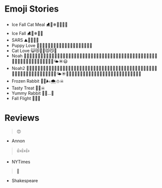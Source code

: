 # Emoji Stories

- Ice Fall Cat Meal ⛸💃❄🍂🐅🍗👻
- Ice Fall ⛸💃❄🍂🙀
- SARS ⛰🦇😄😷💀
- Puppy Love 🐶🐶🐶🐶🐶🖐🏻🐶🐶🐶🐶👅👅👅😍🐶🐶🐶🐶🐶
- Cat Love 😺😻🖐🏻😾😼👹
- Noah 🐯🐯🐮🐮🐷🐷🦊🦊🐶🐶🦆🦆🐘🐘🦍🦍🐪🐪🐾🐾🐾🐾🛶🌊🌊🌊🌊🌊🌊🌊🌊🌊🌊🌊🌊🌊🌊🌊🌊🌊🌊🌊🌊🌊🌊🌊🌊🌊🌊🌊🌊🌊🌊🌊🌊🌊🌊🌊🌊🌊🌊🌊🌊🌤☀😃
- Noah2 🐯🐯🐮🐮🐷🐷🦊🦊🐶🐶🦆🦆🐘🐘🦍🦍🐪🐪🐾🐾🐾🐾🛶🌊🌊🌊🌊🌊🌊🌊🌊🌊🌊🌊🌊🌊🌊🌊🌊🌊🌊🌊🌊🌊🌊🌊🌊🌊🌊🌊🌊🌊🌊🌊🌊🌊🌊🌊🌊🌊🌊🌊🌊🌤☀🐯🐯🐯🐮🐮🐮🐷🐷🐷🦊🦊🦊🐶🐶🐶🦆🦆🦆🐘🐘🐘🦍🦍🦍🐪🐪🐪
- Frozen Rabbit 🐇🍂🌬🌨⛄☠
- Tasty Treat 🐇🦅☠
- Yummy Rabbit 🐰🐯...🙊
- Fall Flight 🎄😫🛫

# Reviews

> 😍
- Annon

> 👍👍👍
- NYTimes

> 💩
- Shakespeare
